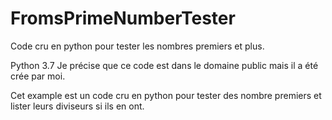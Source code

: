 # FromsPrimeNumberTester
Code cru en python pour tester les nombres premiers et plus.

Python 3.7
Je précise que ce code est dans le domaine public mais il a été crée par moi.

Cet example est un code cru en python pour tester des nombre premiers et lister leurs diviseurs si ils en ont.
